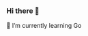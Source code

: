### Hi there 👋
 🌱 I’m currently learning Go
<!--
**NazrinShah/NazrinShah** is a ✨ _special_ ✨ repository because its `README.md` (this file) appears on your GitHub profile.


-->
